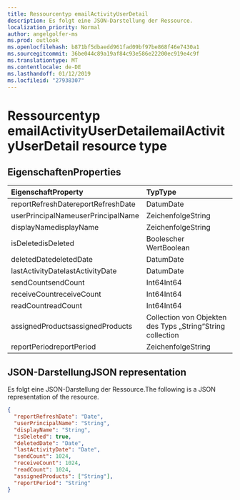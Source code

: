 ```yaml
---
title: Ressourcentyp emailActivityUserDetail
description: Es folgt eine JSON-Darstellung der Ressource.
localization_priority: Normal
author: angelgolfer-ms
ms.prod: outlook
ms.openlocfilehash: b871bf5dbaedd961fad09bf97be868f46e7430a1
ms.sourcegitcommit: 36be044c89a19af84c93e586e22200ec919e4c9f
ms.translationtype: MT
ms.contentlocale: de-DE
ms.lasthandoff: 01/12/2019
ms.locfileid: "27938307"
---
```

# <a name="emailactivityuserdetail-resource-type"></a><span data-ttu-id="21d1f-103">Ressourcentyp emailActivityUserDetail</span><span class="sxs-lookup"><span data-stu-id="21d1f-103">emailActivityUserDetail resource type</span></span>

## <a name="properties"></a><span data-ttu-id="21d1f-104">Eigenschaften</span><span class="sxs-lookup"><span data-stu-id="21d1f-104">Properties</span></span>

| <span data-ttu-id="21d1f-105">Eigenschaft</span><span class="sxs-lookup"><span data-stu-id="21d1f-105">Property</span></span>          | <span data-ttu-id="21d1f-106">Typ</span><span class="sxs-lookup"><span data-stu-id="21d1f-106">Type</span></span>              |
| :---------------- | :---------------- |
| <span data-ttu-id="21d1f-107">reportRefreshDate</span><span class="sxs-lookup"><span data-stu-id="21d1f-107">reportRefreshDate</span></span> | <span data-ttu-id="21d1f-108">Datum</span><span class="sxs-lookup"><span data-stu-id="21d1f-108">Date</span></span>              |
| <span data-ttu-id="21d1f-109">userPrincipalName</span><span class="sxs-lookup"><span data-stu-id="21d1f-109">userPrincipalName</span></span> | <span data-ttu-id="21d1f-110">Zeichenfolge</span><span class="sxs-lookup"><span data-stu-id="21d1f-110">String</span></span>            |
| <span data-ttu-id="21d1f-111">displayName</span><span class="sxs-lookup"><span data-stu-id="21d1f-111">displayName</span></span>       | <span data-ttu-id="21d1f-112">Zeichenfolge</span><span class="sxs-lookup"><span data-stu-id="21d1f-112">String</span></span>            |
| <span data-ttu-id="21d1f-113">isDeleted</span><span class="sxs-lookup"><span data-stu-id="21d1f-113">isDeleted</span></span>         | <span data-ttu-id="21d1f-114">Boolescher Wert</span><span class="sxs-lookup"><span data-stu-id="21d1f-114">Boolean</span></span>           |
| <span data-ttu-id="21d1f-115">deletedDate</span><span class="sxs-lookup"><span data-stu-id="21d1f-115">deletedDate</span></span>       | <span data-ttu-id="21d1f-116">Datum</span><span class="sxs-lookup"><span data-stu-id="21d1f-116">Date</span></span>              |
| <span data-ttu-id="21d1f-117">lastActivityDate</span><span class="sxs-lookup"><span data-stu-id="21d1f-117">lastActivityDate</span></span>  | <span data-ttu-id="21d1f-118">Datum</span><span class="sxs-lookup"><span data-stu-id="21d1f-118">Date</span></span>              |
| <span data-ttu-id="21d1f-119">sendCount</span><span class="sxs-lookup"><span data-stu-id="21d1f-119">sendCount</span></span>         | <span data-ttu-id="21d1f-120">Int64</span><span class="sxs-lookup"><span data-stu-id="21d1f-120">Int64</span></span>             |
| <span data-ttu-id="21d1f-121">receiveCount</span><span class="sxs-lookup"><span data-stu-id="21d1f-121">receiveCount</span></span>      | <span data-ttu-id="21d1f-122">Int64</span><span class="sxs-lookup"><span data-stu-id="21d1f-122">Int64</span></span>             |
| <span data-ttu-id="21d1f-123">readCount</span><span class="sxs-lookup"><span data-stu-id="21d1f-123">readCount</span></span>         | <span data-ttu-id="21d1f-124">Int64</span><span class="sxs-lookup"><span data-stu-id="21d1f-124">Int64</span></span>             |
| <span data-ttu-id="21d1f-125">assignedProducts</span><span class="sxs-lookup"><span data-stu-id="21d1f-125">assignedProducts</span></span>  | <span data-ttu-id="21d1f-126">Collection von Objekten des Typs „String“</span><span class="sxs-lookup"><span data-stu-id="21d1f-126">String collection</span></span> |
| <span data-ttu-id="21d1f-127">reportPeriod</span><span class="sxs-lookup"><span data-stu-id="21d1f-127">reportPeriod</span></span>      | <span data-ttu-id="21d1f-128">Zeichenfolge</span><span class="sxs-lookup"><span data-stu-id="21d1f-128">String</span></span>            |

## <a name="json-representation"></a><span data-ttu-id="21d1f-129">JSON-Darstellung</span><span class="sxs-lookup"><span data-stu-id="21d1f-129">JSON representation</span></span>

<span data-ttu-id="21d1f-130">Es folgt eine JSON-Darstellung der Ressource.</span><span class="sxs-lookup"><span data-stu-id="21d1f-130">The following is a JSON representation of the resource.</span></span>

<!-- {
  "blockType": "resource",
  "@odata.type": "microsoft.graph.emailActivityUserDetail"
} -->

```json
{
  "reportRefreshDate": "Date", 
  "userPrincipalName": "String", 
  "displayName": "String", 
  "isDeleted": true, 
  "deletedDate": "Date", 
  "lastActivityDate": "Date", 
  "sendCount": 1024, 
  "receiveCount": 1024, 
  "readCount": 1024, 
  "assignedProducts": ["String"], 
  "reportPeriod": "String"
}
```
